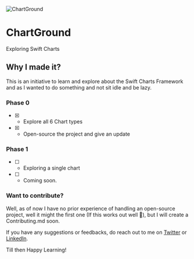 ![ChartGround](https://user-images.githubusercontent.com/35184001/218013644-d09913aa-3c7d-4175-88be-b7a7db52e975.png)

# ChartGround
Exploring Swift Charts

## Why I made it?
This is an initiative to learn and explore about the Swift Charts Framework and as I wanted to do something and not sit idle and be lazy.

### Phase 0 
- [x] - Explore all 6 Chart types
- [x] - Open-source the project and give an update

### Phase 1
- [ ] - Exploring a single chart 
- [ ] - Coming soon.

### Want to contribute?
Well, as of now I have no prior experience of handling an open-source project, well it might the first one (If this works out well :grimacing:), but I will create a Contributing.md soon.

If you have any suggestions or feedbacks, do reach out to me on [Twitter](https://twitter.com/rajhraval) or [LinkedIn](https://www.linkedin.com/in/rajhraval/).

Till then Happy Learning! 
